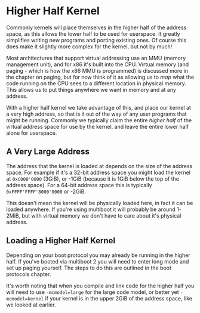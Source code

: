 # Higher Half Kernel

Commonly kernels will place themselves in the higher half of the address space, as this allows the lower half to be used for userspace. It greatly simplifies writing new programs and porting existing ones. Of course this does make it slightly more complex for the kernel, but not by much!

Most architectures that support virtual addressing use an MMU (memory management unit), and for x86 it's built into the CPU. Virtual memory (and paging - which is how the x86 MMU is programmed) is discussed more in the chapter on paging, but for now think of it as allowing us to *map* what the code running on the CPU sees to a different location in physical memory. This allows us to put things anywhere we want in memory and at any address.

With a higher half kernel we take advantage of this, and place our kernel at a very high address, so that is it out of the way of any user programs that might be running. Commonly we typically claim the entire *higher half* of the virtual address space for use by the kernel, and leave the entire lower half alone for userspace.

## A Very Large Address

The address that the kernel is loaded at depends on the size of the address space. For example if it's a 32-bit address space you might load the kernel at `0xC000'0000` (3GiB), or -1GiB (because it is 1GiB below the top of the address space). For a 64-bit address space this is typically `0xFFFF'FFFF'8000'0000` or -2GiB.

This doesn't mean the kernel will be physically loaded here, in fact it can be loaded anywhere. If you're using multiboot it will probably be around 1-2MiB, but with virtual memory we don't have to care about it's physical address.

## Loading a Higher Half Kernel

Depending on your boot protocol you may already be running in the higher half. If you've booted via multiboot 2 you will need to enter long mode and set up paging yourself. The steps to do this are outlined in the boot protocols chapter.

It's worth noting that when you compile and link code for the higher half you will need to use `-mcmodel=large` for the large code model, or better yet `-mcmodel=kernel` if your kernel is in the upper 2GiB of the address space, like we looked at earlier.
